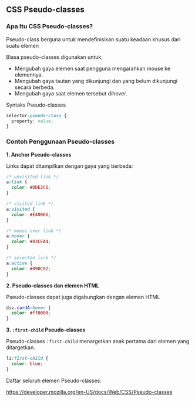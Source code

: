 ## CSS Pseudo-classes

### Apa Itu CSS Pseudo-classes?
Pseudo-class berguna untuk mendefinisikan suatu keadaan khusus dari suatu elemen

Biasa pseudo-classes digunakan untuk;
- Mengubah gaya elemen saat pengguna mengarahkan mouse ke elemennya.
- Mengubah gaya tautan yang dikunjungi dan yang belum dikunjungi secara berbeda.
- Mengubah gaya saat elemen tersebut dihover.

Syntaks Pseudo-classes
```CSS
selector:pseudo-class {
  property: value;
}
```

### Contoh Penggunaan Pseudo-classes

**1. Anchor Pseudo-classes**

Links dapat ditampilkan dengan gaya yang berbeda:
```CSS
/* unvisited link */
a:link {
  color: #DDE2C6;
}

/* visited link */
a:visited {
  color: #E40066;
}

/* mouse over link */
a:hover {
  color: #03CEA4;
}

/* selected link */
a:active {
  color: #090C02;
}
```

**2. Pseudo-classes dan elemen HTML**

Pseudo-classes dapat juga digabungkan dengan elemen HTML
```CSS
div.cardA:hover {
  color: #ff0000;
}
```

**3. `:first-child` Pseudo-classes**

Pseudo-classes `:first-child` menargetkan anak pertama dari elemen yang ditargetkan.

```CSS
li:first-child {
  color: blue;
}
```

Daftar seluruh elemen Pseudo-classes: 

https://developer.mozilla.org/en-US/docs/Web/CSS/Pseudo-classes